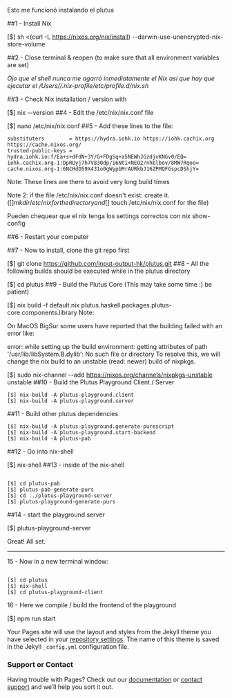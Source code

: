 Esto me funcionó instalando el plutus 

##1 - Install Nix

   [$] sh <(curl -L https://nixos.org/nix/install) --darwin-use-unencrypted-nix-store-volume

##2 - Close terminal & reopen (to make sure that all environment variables are set)

*Ojo que el shell nunca me agarró inmediatamente el Nix así que hay que ejecutar el  /Users/<usuario>/.nix-profile/etc/profile.d/nix.sh*

##3 - Check Nix installation / version with

   [$] nix --version
##4 - Edit the /etc/nix/nix.conf file

   [$] nano /etc/nix/nix.conf
##5 - Add these lines to the file:
~~~
substituters        = https://hydra.iohk.io https://iohk.cachix.org https://cache.nixos.org/
trusted-public-keys = hydra.iohk.io:f/Ea+s+dFdN+3Y/G+FDgSq+a5NEWhJGzdjvKNGv0/EQ= iohk.cachix.org-1:DpRUyj7h7V830dp/i6Nti+NEO2/nhblbov/8MW7Rqoo= cache.nixos.org-1:6NCHdD59X431o0gWypbMrAURkbJ16ZPMQFGspcDShjY=
~~~

Note: These lines are there to avoid very long build times

Note 2: if the file /etc/nix/nix.conf doesn't exist: create it. ([$] mkdir /etc/nix for the directory and [$] touch /etc/nix/nix.conf for the file)

Pueden chequear que el nix tenga los settings correctos con nix show-config

##6 - Restart your computer

##7 - Now to install, clone the git repo first

   [$] git clone https://github.com/input-output-hk/plutus.git
##8 - All the following builds should be executed while in the plutus directory

   [$] cd plutus
##9 - Build the Plutus Core (This may take some time :) be patient)

   [$] nix build -f default.nix plutus.haskell.packages.plutus-core.components.library
Note:

On MacOS BigSur some users have reported that the building failed with an error like:

error: while setting up the build environment: getting attributes of path '/usr/lib/libSystem.B.dylib': No such file or directory
To resolve this, we will change the nix build to an unstable (read: newer) build of nixpkgs.

   [$] sudo nix-channel --add https://nixos.org/channels/nixpkgs-unstable unstable
##10 - Build the Plutus Playground Client / Server
~~~
[$] nix-build -A plutus-playground.client
[$] nix-build -A plutus-playground.server
~~~

##11 - Build other plutus dependencies
~~~
[$] nix-build -A plutus-playground.generate-purescript
[$] nix-build -A plutus-playground.start-backend
[$] nix-build -A plutus-pab
~~~

##12 - Go into nix-shell

   [$] nix-shell
##13 - inside of the nix-shell
~~~

[$] cd plutus-pab
[$] plutus-pab-generate-purs
[$] cd ../plutus-playground-server
[$] plutus-playground-generate-purs
~~~

##14 - start the playground server

   [$] plutus-playground-server


Great! All set.

___

15 - Now in a new terminal window:
~~~

[$] cd plutus
[$] nix-shell
[$] cd plutus-playground-client
~~~

16 - Here we compile / build the frontend of the playground

   [$] npm run start

Your Pages site will use the layout and styles from the Jekyll theme you have selected in your [repository settings](https://github.com/Mig29x/Cardano/settings/pages). The name of this theme is saved in the Jekyll `_config.yml` configuration file.

### Support or Contact

Having trouble with Pages? Check out our [documentation](https://docs.github.com/categories/github-pages-basics/) or [contact support](https://support.github.com/contact) and we’ll help you sort it out.
